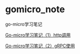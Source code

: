 # gomicro_note

go-micro学习笔记

[Go-micro学习笔记（1）http调用](https://huangzhongde.cn/post/Golang/go-micro_note1/)

[Go-micro学习笔记（2）gRPC使用](https://huangzhongde.cn/post/Golang/go-micro_note2/)
